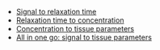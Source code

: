 
- [Signal to relaxation time](fit_tissue.md#signal-to-relaxation-time)
- [Relaxation time to concentration](fit_tissue.md#relaxation-time-to-concentration)
- [Concentration to tissue parameters](fit_tissue.md#concentration-to-tissue-parameters)
- [All in one go: signal to tissue parameters](fit_tissue.md#all-in-one-go-signal-to-tissue-parameters)
